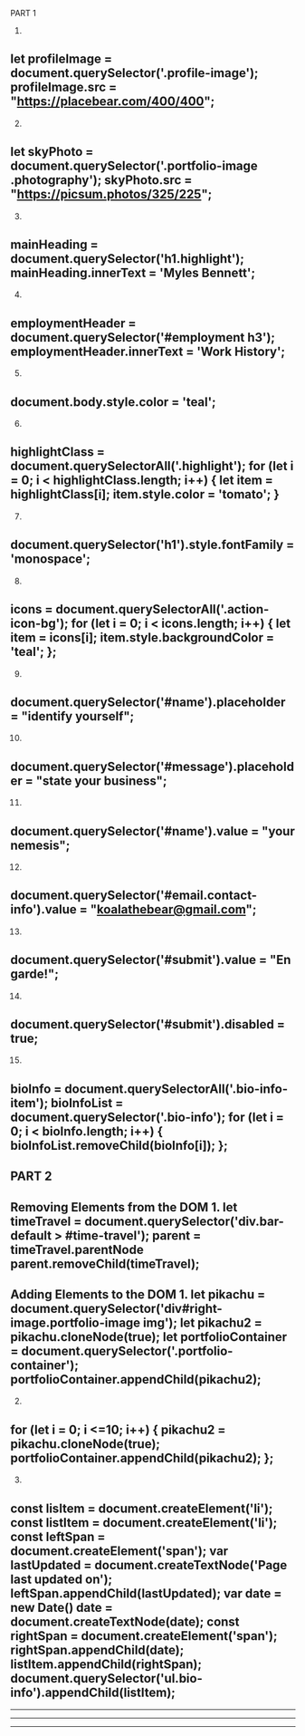 PART 1

1.
let profileImage = document.querySelector('.profile-image');
profileImage.src = "https://placebear.com/400/400";
----------------------------------------------------------------------------
2.
let skyPhoto = document.querySelector('.portfolio-image .photography');
skyPhoto.src = "https://picsum.photos/325/225";
----------------------------------------------------------------------------
3.
mainHeading = document.querySelector('h1.highlight');
mainHeading.innerText = 'Myles Bennett';
----------------------------------------------------------------------------
4.
employmentHeader = document.querySelector('#employment h3');
employmentHeader.innerText = 'Work History';
----------------------------------------------------------------------------
5.
document.body.style.color = 'teal';
----------------------------------------------------------------------------
6.
highlightClass = document.querySelectorAll('.highlight');
for (let i = 0; i < highlightClass.length; i++) {
  let item = highlightClass[i];
  item.style.color = 'tomato'; 
}
----------------------------------------------------------------------------
7.
document.querySelector('h1').style.fontFamily = 'monospace';
----------------------------------------------------------------------------
8.
icons = document.querySelectorAll('.action-icon-bg');
for (let i = 0; i < icons.length; i++) {
  let item = icons[i];
  item.style.backgroundColor = 'teal'; 
};
----------------------------------------------------------------------------
9.
document.querySelector('#name').placeholder = "identify yourself";
----------------------------------------------------------------------------
10.
document.querySelector('#message').placeholder = "state your business";
----------------------------------------------------------------------------
11.
document.querySelector('#name').value = "your nemesis";
----------------------------------------------------------------------------
12.
document.querySelector('#email.contact-info').value = "koalathebear@gmail.com";
----------------------------------------------------------------------------
13.
document.querySelector('#submit').value = "En garde!";
----------------------------------------------------------------------------
14.
document.querySelector('#submit').disabled = true;
----------------------------------------------------------------------------
15.
bioInfo = document.querySelectorAll('.bio-info-item');
bioInfoList = document.querySelector('.bio-info');
for (let i = 0; i < bioInfo.length; i++) {
  bioInfoList.removeChild(bioInfo[i]);
};
----------------------------------------------------------------------------

PART 2
----------------------------------------------------------------------------
Removing Elements from the DOM
1.
let timeTravel = document.querySelector('div.bar-default > #time-travel');
parent = timeTravel.parentNode
parent.removeChild(timeTravel);
----------------------------------------------------------------------------
Adding Elements to the DOM
1.
let pikachu = document.querySelector('div#right-image.portfolio-image img');
let pikachu2 = pikachu.cloneNode(true);
let portfolioContainer = document.querySelector('.portfolio-container');
portfolioContainer.appendChild(pikachu2);
----------------------------------------------------------------------------
2.
for (let i = 0; i <=10; i++) {
    pikachu2 = pikachu.cloneNode(true);
    portfolioContainer.appendChild(pikachu2);
};
----------------------------------------------------------------------------
3.
const lisItem = document.createElement('li');
const listItem = document.createElement('li');
const leftSpan = document.createElement('span');
var lastUpdated = document.createTextNode('Page last updated on');
leftSpan.appendChild(lastUpdated);
var date = new Date()
date = document.createTextNode(date);
const rightSpan = document.createElement('span');
rightSpan.appendChild(date);
listItem.appendChild(rightSpan);
document.querySelector('ul.bio-info').appendChild(listItem);
----------------------------------------------------------------------------

----------------------------------------------------------------------------

----------------------------------------------------------------------------

----------------------------------------------------------------------------

